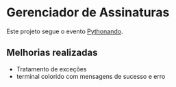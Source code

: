 # Gerenciador de Assinaturas

Este projeto segue o evento [Pythonando](https://pythonando.com.br/evento/).

## Melhorias realizadas
- Tratamento de exceções
- terminal colorido com mensagens de sucesso e erro
